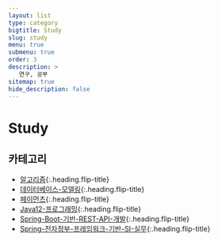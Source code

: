 ```yaml
---
layout: list
type: category
bigtitle: Study
slug: study
menu: true
submenu: true
order: 3
description: >
   연구, 공부
sitemap: true
hide_description: false
---
```

# Study

## 카테고리

* [알고리즘]{:.heading.flip-title}
* [데이터베이스-모델링]{:.heading.flip-title}
* [페이먼츠]{:.heading.flip-title}
* [Java12-프로그래밍]{:.heading.flip-title}
* [Spring-Boot-기반-REST-API-개발]{:.heading.flip-title}
* [Spring-전자정부-프레임워크-기반-SI-실무]{:.heading.flip-title}
  
[알고리즘]: /algorithm/
[데이터베이스-모델링]: /database-modeling/
[페이먼츠]: /payments/
[Java12-프로그래밍]: /java12-programming/
[Spring-Boot-기반-REST-API-개발]: /springboot-rest-api/
[Spring-전자정부-프레임워크-기반-SI-실무]: /spring-framework-si/
